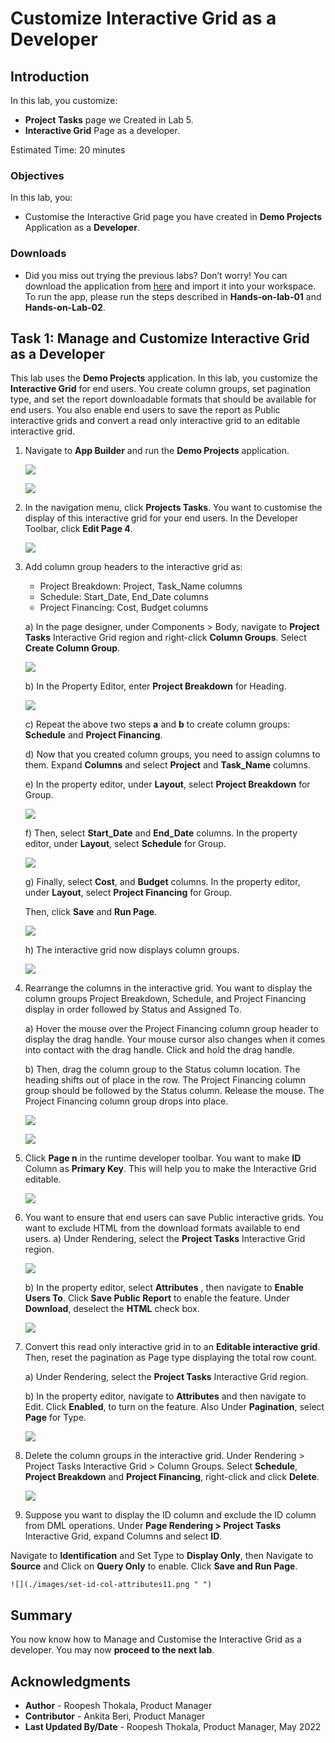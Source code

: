 # Customize Interactive Grid as a Developer
<!--# Create the shopping cart page -->
## Introduction

In this lab, you customize:
  - **Project Tasks** page we Created in Lab 5.
  - **Interactive Grid** Page as a developer.

<!--
Customers will be able to:
- Review the items in the shopping cart
- Edit the quantity of the items
- Remove an item
- Clear the shopping cart
- Proceed to checkout

Estimated Time: 20 minutes

Watch the video below for a quick walk through of the lab.

[](youtube:Cvl9xMAqnm8)
-->

Estimated Time: 20 minutes

### Objectives
In this lab, you:
- Customise the Interactive Grid page you have created in **Demo Projects** Application as a **Developer**.

### Downloads

- Did you miss out trying the previous labs? Don’t worry! You can download the application from [here](files/demo-projects2.sql) and import it into your workspace. To run the app, please run the steps described in **Hands-on-lab-01** and **Hands-on-Lab-02**.


## Task 1: Manage and Customize Interactive Grid as a Developer
This lab uses the **Demo Projects** application. In this lab, you customize the **Interactive Grid** for end users. You create column groups, set pagination type, and set the report downloadable formats that should be available for end users. You also enable end users to save the report as Public interactive grids and convert a read only interactive grid to an editable interactive grid.

1. Navigate to **App Builder** and run the **Demo Projects** application.

    ![](./images/select-demo-projects-app11.png " ")

    ![](./images/run-demo-projects-app11.png " ")

2. In the navigation menu, click **Projects Tasks**. You want to customise the display of this interactive grid for your end users. In the Developer Toolbar, click **Edit Page 4**.

    ![](./images/click-page11.png " ")

3. Add column group headers to the interactive grid as:
    - Project Breakdown: Project, Task_Name columns
    - Schedule: Start\_Date, End\_Date columns
    - Project Financing: Cost, Budget columns  

    a) In the page designer, under Components > Body, navigate to **Project Tasks** Interactive Grid region and right-click **Column Groups**. Select **Create Column Group**.

    ![](./images/create-column-group11.png " ")

    b) In the Property Editor, enter **Project Breakdown** for Heading.

    ![](./images/create-column-group1.png " ")

    c) Repeat the above two steps **a** and **b** to create column groups: **Schedule** and **Project Financing**.

    d) Now that you created column groups, you need to assign columns to them. Expand **Columns** and select **Project** and **Task_Name** columns.

    e) In the property editor, under **Layout**, select **Project Breakdown** for Group.

    ![](./images/select-project-breakdown11.png " ")

    f) Then, select **Start_Date** and **End_Date** columns. In the property editor, under **Layout**, select **Schedule** for Group.

    ![](./images/select-schedule-group11.png " ")

    g) Finally, select **Cost**, and **Budget** columns. In the property editor, under **Layout**, select **Project Financing** for Group.

    Then, click **Save** and **Run Page**.

    ![](./images/select-financing-group11.png " ")

    h) The interactive grid now displays column groups.

    ![](./images/display-groups11.png " ")

4. Rearrange the columns in the interactive grid. You want to display the column groups Project Breakdown, Schedule, and Project Financing display in order followed by Status and Assigned To.

    a) Hover the mouse over the Project Financing column group header to display the drag handle. Your mouse cursor also changes when it comes into contact with the drag handle. Click and hold the drag handle.

    b) Then, drag the column group to the Status column location. The heading shifts out of place in the row. The Project Financing column group should be followed by the Status column. Release the mouse. The Project Financing column group drops into place.

    ![](./images/rearrange-column11.png " ")

    ![](./images/rearrange-column12.png " ")

5. Click **Page n** in the runtime developer toolbar. You want to make **ID** Column as **Primary Key**. This will help you to make the Interactive Grid editable.

    ![](./images/define-primary-key.png " ")

6. You want to ensure that end users can save Public interactive grids. You want to exclude HTML from the download formats available to end users.
    a) Under Rendering, select the **Project Tasks** Interactive Grid region.

    ![](./images/select-project-tasks11.png " ")

    b) In the property editor, select **Attributes** , then navigate to **Enable Users To**. Click **Save Public Report** to enable the feature. Under **Download**, deselect the **HTML** check box.

    ![](./images/enbale-public-reports11.png " ")

7. Convert this read only interactive grid in to an **Editable interactive grid**. Then, reset the pagination as Page type displaying the total row count.  

    a) Under Rendering, select the **Project Tasks** Interactive Grid region.

    b) In the property editor, navigate to **Attributes** and then navigate to Edit. Click **Enabled**, to turn on the feature.
       Also Under **Pagination**, select **Page** for Type.

    ![](./images/edit-enabled11.png " ")

8.  Delete the column groups in the interactive grid. Under Rendering > Project Tasks Interactive Grid > Column Groups. Select **Schedule**, **Project Breakdown** and **Project Financing**, right-click and click **Delete**.

    ![](./images/delete-column-group11.png " ")

9. Suppose you want to display the ID column and exclude the ID column from DML operations. Under **Page Rendering > Project Tasks** Interactive Grid, expand Columns and select **ID**.

Navigate to **Identification** and Set Type to **Display Only**, then Navigate to **Source** and Click on **Query Only** to enable.
Click **Save and Run Page**.

    ![](./images/set-id-col-attributes11.png " ")


## Summary

You now know how to Manage and Customise the Interactive Grid as a developer. You may now **proceed to the next lab**.

## Acknowledgments

- **Author** - Roopesh Thokala, Product Manager
- **Contributor** - Ankita Beri, Product Manager
- **Last Updated By/Date** - Roopesh Thokala, Product Manager, May 2022
